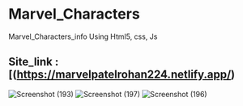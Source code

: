 # Marvel_Characters
Marvel_Characters_info Using Html5, css, Js
## Site_link :[(https://marvelpatelrohan224.netlify.app/)
![Screenshot (193)](https://user-images.githubusercontent.com/60181322/133924888-5fc8edf8-a9f9-4322-94f3-393cc57c85d7.png)
![Screenshot (197)](https://user-images.githubusercontent.com/60181322/133924928-c6e24b8d-2c17-46bd-8147-b897e3e6810b.png)
![Screenshot (196)](https://user-images.githubusercontent.com/60181322/133924930-305620a9-982d-4439-9da8-2f1858d8d9ee.png)

